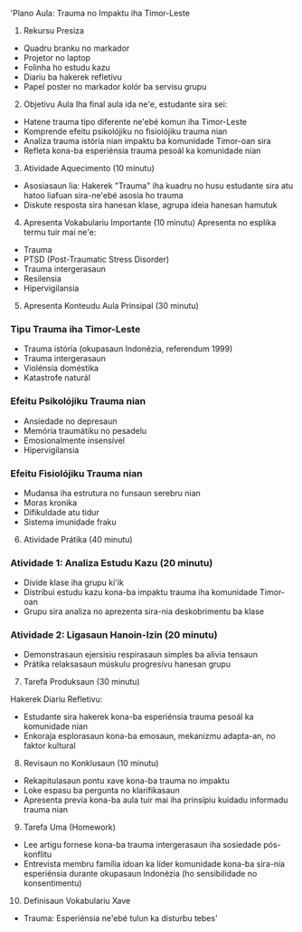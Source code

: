 'Plano Aula: Trauma no Impaktu iha Timor-Leste

1. Rekursu Presiza
- Quadru branku no markador
- Projetor no laptop
- Folinha ho estudu kazu
- Diariu ba hakerek refletivu
- Papel poster no markador kolór ba servisu grupu

2. Objetivu Aula
Iha final aula ida ne'e, estudante sira sei:
- Hatene trauma tipo diferente ne'ebé komun iha Timor-Leste
- Komprende efeitu psikolójiku no fisiolójiku trauma nian
- Analiza trauma istória nian impaktu ba komunidade Timor-oan sira
- Refleta kona-ba esperiénsia trauma pesoál ka komunidade nian

3. Atividade Aquecimento (10 minutu)
- Asosiasaun lia: Hakerek "Trauma" iha kuadru no husu estudante sira atu hatoo liafuan sira-ne'ebé asosia ho trauma
- Diskute resposta sira hanesan klase, agrupa ideia hanesan hamutuk

4. Apresenta Vokabulariu Importante (10 minutu)
Apresenta no esplika termu tuir mai ne'e:
- Trauma
- PTSD (Post-Traumatic Stress Disorder)
- Trauma intergerasaun
- Resilensia
- Hipervigilansia

5. Apresenta Konteudu Aula Prinsipal (30 minutu)

### Tipu Trauma iha Timor-Leste
- Trauma istória (okupasaun Indonézia, referendum 1999)
- Trauma intergerasaun
- Violénsia doméstika
- Katastrofe naturál

### Efeitu Psikolójiku Trauma nian
- Ansiedade no depresaun
- Memória traumátiku no pesadelu
- Emosionalmente insensível
- Hipervigilansia

### Efeitu Fisiolójiku Trauma nian
- Mudansa iha estrutura no funsaun serebru nian
- Moras kronika
- Difikuldade atu tidur
- Sistema imunidade fraku

6. Atividade Prátika (40 minutu)

### Atividade 1: Analiza Estudu Kazu (20 minutu)
- Divide klase iha grupu ki'ik
- Distribui estudu kazu kona-ba impaktu trauma iha komunidade Timor-oan
- Grupu sira analiza no aprezenta sira-nia deskobrimentu ba klase

### Atividade 2: Ligasaun Hanoin-Izin (20 minutu)
- Demonstrasaun ejersisiu respirasaun simples ba alivia tensaun
- Prátika relaksasaun múskulu progresivu hanesan grupu

7. Tarefa Produksaun (30 minutu)

Hakerek Diariu Refletivu:
- Estudante sira hakerek kona-ba esperiénsia trauma pesoál ka komunidade nian
- Enkoraja esplorasaun kona-ba emosaun, mekanizmu adapta-an, no faktor kultural

8. Revisaun no Konklusaun (10 minutu)

- Rekapitulasaun pontu xave kona-ba trauma no impaktu
- Loke espasu ba pergunta no klarifikasaun
- Apresenta previa kona-ba aula tuir mai iha prinsípiu kuidadu informadu trauma nian

9. Tarefa Uma (Homework)

- Lee artigu fornese kona-ba trauma intergerasaun iha sosiedade pós-konflitu
- Entrevista membru família idoan ka líder komunidade kona-ba sira-nia esperiénsia durante okupasaun Indonézia (ho sensibilidade no konsentimentu)

10. Definisaun Vokabulariu Xave

- Trauma: Esperiénsia ne'ebé tulun ka disturbu tebes'
